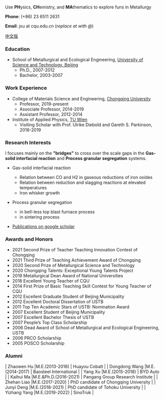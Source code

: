 Use **PH**ysics, **CH**emistry, and **MA**thematics to explore funs in Metallurgy

**Phone**: (+86) 23 6511 2631

**Email**: jxu at cqu.edu.cn (_replace at with @_)

[中文版](./Chinese-page.html)

### Education

- School of Metallurgical and Ecological Engineering, <a href="https://en.wikipedia.org/wiki/University_of_Science_and_Technology_Beijing">University of Science and Technology, Beijing</a>
  - Ph.D., 2007-2012
  - Bachelor, 2003-2007

### Work Experience

- College of Materials Science and Engineering, <a href="https://en.wikipedia.org/wiki/Chongqing_University">Chongqing University</a>
  - Professor, 2019-present
  - Associate Professor, 2014-2019
  - Assistant Professor, 2012-2014
- Institute of Applied Physics, <a href="https://en.wikipedia.org/wiki/TU_Wien">TU Wien</a>
  - Visiting Scholar with Prof. Ulrike Diebold and Gareth S. Parkinson, 2018-2019

### Research Interests

I focuses mainly on the **"bridges"** to cross over the scale gaps in the **Gas-solid interfacial reaction** and **Process granular segregation** systems. 

- Gas-solid interfacial reaction
  - Relation between CO and H2 in gaseous reductions of iron oxides
  - Relation between reduction and slagging reactions at elevated temperatures
  - Iron whisker growth

- Process granular segregation
  - in bell-less top blast furnace process
  - in sintering process

- [Publications on google scholar](https://scholar.google.com/citations?user=A1FG06EAAAAJ&hl=EN)

### Awards and Honors
*   2021  Second Prize of Teacher Teaching Innovation Contest of Chongqing 
*   2021  Third Prize of Teaching Achievement Award of Chongqing 
*   2020  Second Prize of Metallurgical Science and Technology
*   2020  Chongqing Talents: Exceptional Young Talents Project
*   2019  Metallurgical Dean Award of National Universities
*   2018  Excellent Young Teacher of CQU
*   2014  First Prize of Basic Teaching Skill Contest for Young Teacher of CQU
*   2012  Excellent Graduate Student of Beijing Municipality
*   2012  Excellent Doctoral Dissertation of USTB
*   2011  Top Ten Academic Stars of USTB: Nomination Award
*   2007  Excellent Student of Beijing Municipality
*   2007  Excellent Bachelor Thesis of USTB
*   2007  People’s Top Class Scholarship
*   2006  Dead Award of School of Metallurgical and Ecological Engineering, USTB
*   2006  PRCO Scholarship
*   2005  POSCO Scholarship

### Alumni

| Zhaowen Hu |M.E.(2013-2016)    | Huayou Cobalt |
| Dongdong Wang |M.E.(2014-2017) | Baosteel International   | 
| Yang Xu |M.E.(2015-2018)       | BYD Auto      | 
| Kaihui Ma |M.E.&Ph.D.(2016-2021)     | Pangang Group Research Institute |
| Zhehan Liao |M.E.(2017-2020)   | PhD candidate of Chongqing University |
| Junyi Deng |M.E.(2018-2021)    | PhD candidate of Tohoku University |
| Yizhang Yang |M.E.(2019-2022)  | SinoTruk |
